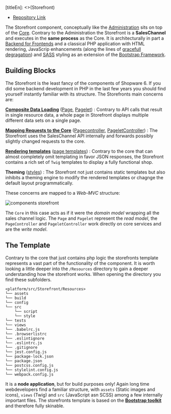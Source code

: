 [titleEn]: <>(Storefront)

* [Repository Link](https://github.com/shopware/platform/tree/master/src/Storefront)

The Storefront component, conceptually like the [Administration](./../2-administration/__categoryInfo.md) sits on top of the [Core](./../1-core/__categoryInfo.md). Contrary to the Administration the Storefront is a **SalesChannel** and executes in the **same process** as the Core. It is architecturally in part a [Backend for Frontends](https://samnewman.io/patterns/architectural/bff/) and a classical PHP application with HTML rendering, JavaScrip enhancements (along the lines of [gracefull degragation](https://www.w3.org/wiki/Graceful_degradation_versus_progressive_enhancement)) and [SASS](https://sass-lang.com/) styling as an extension of the [Bootstrap Framework](https://www.getbootstrap.com/).

## Building Blocks 

The Storefront is the least fancy of the components of Shopware 6. If you did some backend development in PHP in the last few years you should find yourself instantly familiar with its structure. The Storefronts main concerns are:

**[Composite Data Loading](./10-composite-data-loading.md)** ([Page](https://github.com/shopware/platform/tree/master/src/Storefront/Page), [Pagelet](https://github.com/shopware/platform/tree/master/src/Storefront/Pagelet))
   : Contrary to API calls that result in single resource data, a whole page in Storefront displays multiple different data sets on a single page.
   
**[Mapping Requests to the Core](./20-writing-data.md)** ([Pagecontroller](https://github.com/shopware/platform/tree/master/src/Storefront/PageController), [PageletController](https://github.com/shopware/platform/tree/master/src/Storefront/PageletController))
   : The Storefront uses the SalesChannel API internally and forwards possibly slightly changed requests to the core.
   
**[Rendering templates](./30-template.md)** ([page templates](https://github.com/shopware/platform/tree/master/src/Storefront/Resources/views/page))
   : Contrary to the core that can almost completely omit templating in favor JSON responses, the Storefront contains a rich set of `Twig` templates to display a fully functional shop.

**Theming** ([styles](https://github.com/shopware/platform/tree/master/src/Storefront/Resources/src/style))
   : The Storefront not just contains static templates but also inhibits a theming engine to modify the rendered templates or chagnge the default layout programmatically.
   
These concerns are mapped to a *Web-MVC* structure:

![components storefront](./dist/storefront-component.png)

The `Core` in this case acts as if it were the *domain model* wrapping all the sales channel logic. The `Page` and `Pagelet` represent the *read model*, the `PageController` and `PageletController` work directly on core services and are the *write model*.

## The Template

Contrary to the core that just contains php logic the storefronts template represents a vast part of the functionality of the component. It is worth looking a little deeper into the `/Resources` directory to gain a deeper understanding how the storefront works. When opening the directory you find these subfolders.

```
<platform/src/Storefront/Resources>
└── assets
└── build
└── config
└── src
    └── script
    └── style
└── tests
└── views
└── .babelrc.js
└── .browserlistrc
└── .eslintignore
└── .eslintrc.js
└── .gitignore
└── jest.config.js
└── package-lock.json
└── package.json
└── postcss.config.js
└── stylelint.config.js
└── webpack.config.js
```

It is a **node application**, but for build purposes only! Again long time webdevelopers find a familiar structure, with `assets` (Static images and icons), `views` (Twig) and `src` (JavaScript asn SCSS) among a few internally important files. The storefronts template is based on the [**Bootstrap toolkit**](https://www.getbootstrap.com/) and therefore fully skinable.


 
